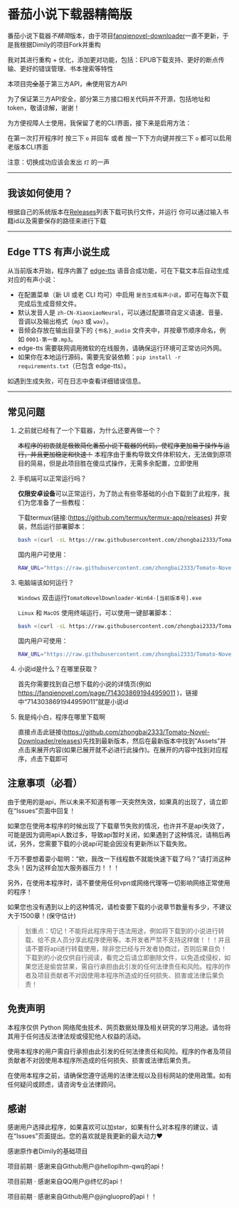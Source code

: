 # 番茄小说下载器~~精简版~~

番茄小说下载器*不精简*版本，由于项目[fanqienovel-downloader](https://github.com/ying-ck/fanqienovel-downloader)一直不更新，于是我根据Dimily的项目Fork并重构

我对其进行重构 + 优化，添加更对功能，包括：EPUB下载支持、更好的断点传输、更好的错误管理、书本搜索等特性

本项目~~完全~~基于第三方API，~~未~~使用官方API

为了保证第三方API安全，部分第三方接口相关代码并不开源，包括地址和token，敬请谅解，谢谢！

为方便视障人士使用，我保留了老的CLI界面，接下来是启用方法：

在第一次打开程序时 按三下 `o` 并回车 或者 按一下下方向键并按三下 `o` 都可以启用老版本CLI界面

注意：切换成功应该会发出 `灯` 的一声

---

## 我该如何使用？

根据自己的系统版本在[Releases](https://github.com/zhongbai2333/Tomato-Novel-Downloader/releases)列表下载可执行文件，并运行
你可以通过输入书籍id以及需要保存的路径来进行下载

---

## Edge TTS 有声小说生成

从当前版本开始，程序内置了 [edge-tts](https://github.com/rany2/edge-tts) 语音合成功能，可在下载文本后自动生成对应的有声小说：

- 在配置菜单（新 UI 或老 CLI 均可）中启用 `是否生成有声小说`，即可在每次下载完成后生成音频文件。
- 默认发音人是 `zh-CN-XiaoxiaoNeural`，可以通过配置项自定义语速、音量、音调以及输出格式（`mp3` 或 `wav`）。
- 音频会存放在输出目录下的 `{书名}_audio` 文件夹中，并按章节顺序命名，例如 `0001-第一章.mp3`。
- edge-tts 需要联网调用微软的在线服务，请确保运行环境可正常访问外网。
- 如果你在本地运行源码，需要先安装依赖：`pip install -r requirements.txt`（已包含 edge-tts）。

如遇到生成失败，可在日志中查看详细错误信息。

---

## 常见问题

1. 之前就已经有了一个下载器，为什么还要再做一个？

    ~~本程序的初衷就是极致简化番茄小说下载器的代码，使程序更加易于操作与运行，并且更加稳定和快速！~~
    本程序由于重构导致文件体积较大，无法做到原项目的简易，但是此项目胜在傻瓜式操作，无需多余配置，立即使用

2. 手机端可以正常运行吗？

    **仅限安卓设备**可以正常运行，为了防止有些零基础的小白下载到了此程序，我们为您准备了一些教程：

    下载termux(链接:(<https://github.com/termux/termux-app/releases>) 并安装，然后运行部署脚本：

    ```sh
    bash <(curl -sL https://raw.githubusercontent.com/zhongbai2333/Tomato-Novel-Downloader/main/installer.sh)
    ```

    国内用户可使用：

    ```sh
    RAW_URL="https://raw.githubusercontent.com/zhongbai2333/Tomato-Novel-Downloader/main/installer.sh"; API="https://api.cenguigui.cn/api/github/?type=json&url=$RAW_URL"; DL_URL="$(curl -fsSL "$API" | sed -n 's/.*\"downUrl\":\"\([^\"]*\)\".*/\1/p')"; DL_URL="${DL_URL//\\//}"; [ -z "$DL_URL" ] && DL_URL="$RAW_URL"; bash <(curl -fsSL "$DL_URL")
    ```

3. 电脑端该如何运行？

    `Windows` 双击运行`TomatoNovelDownloader-Win64-[当前版本号].exe`

    `Linux` 和 `MacOS` 使用终端运行，可以使用一键部署脚本：

    ```sh
    bash <(curl -sL https://raw.githubusercontent.com/zhongbai2333/Tomato-Novel-Downloader/main/installer.sh)
    ```

    国内用户可使用：

    ```sh
    RAW_URL="https://raw.githubusercontent.com/zhongbai2333/Tomato-Novel-Downloader/main/installer.sh"; API="https://api.cenguigui.cn/api/github/?type=json&url=$RAW_URL"; DL_URL="$(curl -fsSL "$API" | sed -n 's/.*\"downUrl\":\"\([^\"]*\)\".*/\1/p')"; DL_URL="${DL_URL//\\//}"; [ -z "$DL_URL" ] && DL_URL="$RAW_URL"; bash <(curl -fsSL "$DL_URL")
    ```

4. 小说id是什么？在哪里获取？

    首先你需要找到自己想下载的小说的详情页(例如<https://fanqienovel.com/page/7143038691944959011> )，链接中“7143038691944959011”就是小说id

5. 我是纯小白，程序在哪里下载啊

    直接点击此链接(<https://github.com/zhongbai2333/Tomato-Novel-Downloader/releases>)先找到最新版本，然后在最新版本中找到”Assets”并点击来展开内容(如果已展开就不必进行此操作)。在展开的内容中找到对应程序，点击下载即可

## 注意事项（必看）

由于使用的是api，所以未来不知道有哪一天突然失效，如果真的出现了，请立即在“Issues”页面中回复！

如果您在使用本程序的时候出现了下载章节失败的情况，也许并不是api失效了，可能是因为调用api人数过多，导致api暂时关闭，如果遇到了这种情况，请稍后再试，另外，您需要下载的小说api可能会因没有更新所以下载失败。

千万不要想着耍小聪明：“欸，我改一下线程数不就能快速下载了吗？”请打消这种念头！因为这样会加大服务器压力！！！

另外，在使用本程序时，请不要使用任何vpn或网络代理等一切影响网络正常使用的程序！

如果您也没有遇到以上的这种情况，请检查要下载的小说章节数量有多少，不建议大于1500章！(保守估计)

>划重点：切记！不能将此程序用于违法用途，例如将下载到的小说进行转载、给不良人员分享此程序使用等。本开发者严禁不支持这样做！！！并且请不要将api进行转载使用，除非您已经与开发者协商过，否则后果自负！下载到的小说仅供自行阅读，看完之后请立即删除文件，以免造成侵权，如果您还是偷尝禁果，需自行承担由此引发的任何法律责任和风险。程序的作者及项目贡献者不对因使用本程序所造成的任何损失、损害或法律后果负责！

## 免责声明

  本程序仅供 Python 网络爬虫技术、网页数据处理及相关研究的学习用途。请勿将其用于任何违反法律法规或侵犯他人权益的活动。
  
  使用本程序的用户需自行承担由此引发的任何法律责任和风险。程序的作者及项目贡献者不对因使用本程序所造成的任何损失、损害或法律后果负责。
  
  在使用本程序之前，请确保您遵守适用的法律法规以及目标网站的使用政策。如有任何疑问或顾虑，请咨询专业法律顾问。

## 感谢

感谢用户选择此程序，如果喜欢可以加star，如果有什么对本程序的建议，请在“Issues”页面提出。您的喜欢就是我更新的最大动力❤️

感谢原作者Dimily的基础项目

项目前期 · 感谢来自Github用户@helloplhm-qwq的api！

项目前期 · 感谢来自QQ用户@终忆的api！

项目前期 · 感谢来自Github用户@jingluopro的api！！
